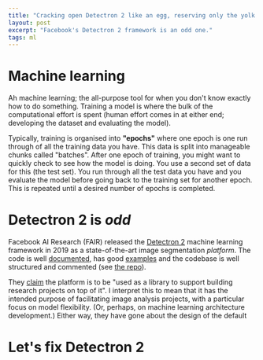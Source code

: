 ```yaml
---
title: "Cracking open Detectron 2 like an egg, reserving only the yolk."
layout: post
excerpt: "Facebook's Detectron 2 framework is an odd one."
tags: ml
---
```


# Machine learning

Ah machine learning; the all-purpose tool for when you don't know exactly how to do something. Training a model is where the bulk of the computational effort is spent (human effort comes in at either end; developing the dataset and evaluating the model). 

Typically, training is organised into **"epochs"** where one epoch is one run through of all the training data you have. This data is split into manageable chunks called "batches". After one epoch of training, you might want to quickly check to see how the model is doing. You use a second set of data for this (the test set). You run through all the test data you have and you evaluate the model before going back to the training set for another epoch. This is repeated until a desired number of epochs is completed.

# Detectron 2 is *odd*

Facebook AI Research (FAIR) released the [Detectron 2](https://github.com/facebookresearch/detectron2) machine learning framework in 2019 as a state-of-the-art image segmentation *platform*. The code is well [documented](https://detectron2.readthedocs.io/en/latest/tutorials/getting_started.html), has good [examples](https://colab.research.google.com/drive/16jcaJoc6bCFAQ96jDe2HwtXj7BMD_-m5) and the codebase is well structured and commented (see [the repo](https://github.com/facebookresearch/detectron2/tree/main/detectron2)).

They [claim](https://github.com/facebookresearch/detectron2/blob/main/README.md) the platform is to be "used as a library to support building research projects on top of it". I interpret this to mean that it has the intended purpose of facilitating image analysis projects, with a particular focus on model flexibility. (Or, perhaps, on machine learning architecture development.) Either way, they have gone about the design of the default


# Let's fix Detectron 2